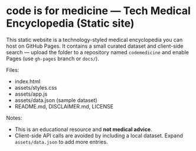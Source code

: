 # code is for medicine — Tech Medical Encyclopedia (Static site)

This static website is a technology-styled medical encyclopedia you can host on GitHub Pages.
It contains a small curated dataset and client-side search — upload the folder to a repository named `codemedicine` and enable Pages (use `gh-pages` branch or `docs/`).

Files:
- index.html
- assets/styles.css
- assets/app.js
- assets/data.json (sample dataset)
- README.md, DISCLAIMER.md, LICENSE

Notes:
- This is an educational resource and **not medical advice**.
- Client-side API calls are avoided by including a local dataset. Expand `assets/data.json` to add more entries.
